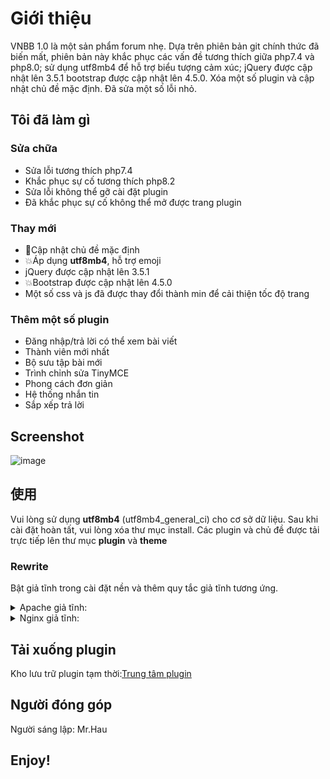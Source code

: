 # Giới thiệu
VNBB 1.0 là một sản phẩm forum nhẹ.
Dựa trên phiên bản git chính thức đã biến mất, phiên bản này khắc phục các vấn đề tương thích giữa php7.4 và php8.0; sử dụng utf8mb4 để hỗ trợ biểu tượng cảm xúc; jQuery được cập nhật lên 3.5.1 bootstrap được cập nhật lên 4.5.0. Xóa một số plugin và cập nhật chủ đề mặc định. Đã sửa một số lỗi nhỏ.

## Tôi đã làm gì

### Sửa chữa
- Sửa lỗi tương thích php7.4
- Khắc phục sự cố tương thích php8.2
- Sửa lỗi không thể gỡ cài đặt plugin
- Đã khắc phục sự cố không thể mở được trang plugin
### Thay mới
- 💄Cập nhật chủ đề mặc định
- 💥Áp dụng **utf8mb4**, hỗ trợ emoji
- jQuery được cập nhật lên 3.5.1
- 💥Bootstrap được cập nhật lên 4.5.0
- Một số css và js đã được thay đổi thành min để cải thiện tốc độ trang
### Thêm một số plugin
- Đăng nhập/trả lời có thể xem bài viết
- Thành viên mới nhất
- Bộ sưu tập bài mới
- Trình chỉnh sửa TinyMCE
- Phong cách đơn giản
- Hệ thống nhắn tin
- Sắp xếp trả lời

## Screenshot
![image](https://raw.githubusercontent.com/jiix/xiunobbs/master/screenshot.png)

## 使用
Vui lòng sử dụng **utf8mb4** (utf8mb4_general_ci) cho cơ sở dữ liệu. Sau khi cài đặt hoàn tất, vui lòng xóa thư mục install.
Các plugin và chủ đề được tải trực tiếp lên thư mục **plugin** và **theme**

### Rewrite
Bật giả tĩnh trong cài đặt nền và thêm quy tắc giả tĩnh tương ứng.

<details>
<summary>Apache giả tĩnh:</summary>

```
<IfModule mod_rewrite.c>
RewriteEngine on

# Apache 2.4
RewriteCond %{REQUEST_FILENAME} !-d 
RewriteCond %{REQUEST_FILENAME} !-f 
RewriteRule ^(.*?)([^/]*)$ $1index.php?$2 [QSA,PT,L]

# Apache other
#RewriteRule ^(.*?)([^/]*)\.htm(.*)$ $1/index.php?$2.htm$3 [L]
</IfModule>
```
</details>

<details>
<summary>Nginx giả tĩnh:</summary>

```
location ~* \.(htm)$ {

    rewrite "^(.*)/(.+?).htm(.*?)$" $1/index.php?$2.htm$3 last;

}
```
</details>


## Tải xuống plugin

Kho lưu trữ plugin tạm thời:[Trung tâm plugin](https://github.com/jiix/plugins)

## Người đóng góp
Người sáng lập: Mr.Hau

## Enjoy!
